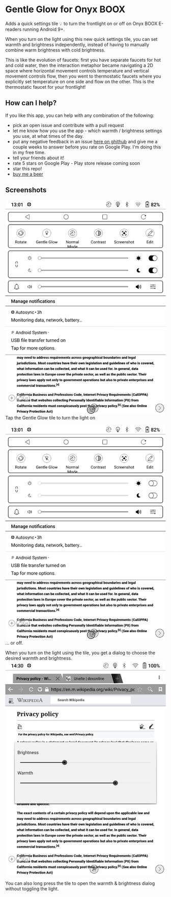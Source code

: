 # Gentle Glow for Onyx BOOX

Adds a quick settings tile 💡 to turn the frontlight on or off on Onyx BOOX E-readers running Android 9+. 

When you turn on the light using this new quick settings tile, you can set warmth and brightness independently, instead of having to manually combine warm brightness with cold brightness.

This is like the evolution of faucets: first you have separate faucets for hot and cold water, then the interaction metaphor became navigating a 2D space where horizontal movement controls temperature and vertical movement controls flow, then you went to thermostatic faucets where you explicitly set temperature on one side and flow on the other. 
This is the thermostatic faucet for your frontlight!

## How can I help?

If you like this app, you can help with any combination of the following:
* pick an open issue and contribute with a pull request
* let me know how you use the app - which warmth / brightness settings you use, at what times of the day.
* put any negative feedback in an issue [here on ghithub](https://github.com/calin-darie/gentle-glow-onyx-boox/issues) and give me a couple weeks to answer before you rate on Google Play. I'm doing this in my free time.
* tell your friends about it!
* rate 5 stars on Google Play - Play store release coming soon
* star this repo!
* [buy me a beer](https://paypal.me/CalinDarie?locale.x=en_US)

## Screenshots

![The Gentle Glow quick settings tile will show you when the frontlight is off.](screenshots/quick-settings-light-off.png)
Tap the Gentle Glow tile to turn the light on

![The Gentle Glow quick settings tile will show you when the frontlight is on.](screenshots/quick-settings-light-on.png)
... or off.

When you turn on the light using the tile, you get a dialog to choose the desired warmth and brightness.
![The Gentle Glow quick settings tile will show you when the frontlight is on.](screenshots/warmth-brightness-dialog.png)

You can also long press the tile to open the warmth & brightness dialog without toggling the light.